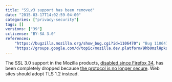 ```yaml
---
title: "SSLv3 support has been removed"
date: "2015-03-17T14:02:59-04:00"
categories: ["privacy-security"]
tags: []
versions: ["39"]
cclicense: "BY-SA 3.0"
references:
    "https://bugzilla.mozilla.org/show_bug.cgi?id=1106470": "Bug 1106470 - Drop SSLv3 support entirely"
    "https://groups.google.com/d/topic/mozilla.dev.platform/9hb0mzlHpks/discussion": "Intent to and unship: SSLv3"
---
```

The SSL 3.0 support in the Mozilla products, [disabled since Firefox 34](https://www.fxsitecompat.com/en-US/docs/2014/sslv3-has-been-disabled/), has been completely dropped because [the protocol is no longer secure](https://blog.mozilla.org/security/2014/10/14/the-poodle-attack-and-the-end-of-ssl-3-0/). Web sites should adopt TLS 1.2 instead.
